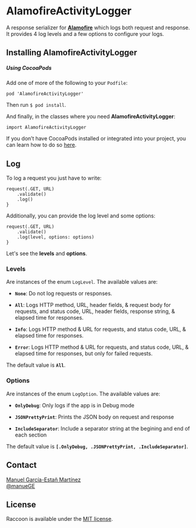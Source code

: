 # AlamofireActivityLogger

A response serializer for [**Alamofire**](https://github.com/Alamofire/Alamofire) which logs both request and response. It provides 4 log levels and a few options to configure your logs.

## Installing AlamofireActivityLogger

##### Using CocoaPods

Add one of more of the following to your `Podfile`:

````
pod 'AlamofireActivityLogger'
````

Then run `$ pod install`.

And finally, in the classes where you need **AlamofireActivityLogger**: 

````
import AlamofireActivityLogger
````

If you don’t have CocoaPods installed or integrated into your project, you can learn how to do so [here](http://cocoapods.org).

## Log

To log a request you just have to write:

````
request(.GET, URL)
    .validate()
    .log()
}
````

Additionally, you can provide the log level and some options:

````
request(.GET, URL)
    .validate()
    .log(level, options: options)
}
````

Let's see the **levels** and **options**.

### Levels

Are instances of the enum `LogLevel`. The available values are:

 * **`None`**: Do not log requests or responses.
 
 * **`All`**: Logs HTTP method, URL, header fields, & request body for requests, and status code, URL, header fields, response string, & elapsed time for responses.
 
 * **`Info`**: Logs HTTP method & URL for requests, and status code, URL, & elapsed time for responses.
 
 * **`Error`**: Logs HTTP method & URL for requests, and status code, URL, & elapsed time for responses, but only for failed requests.
 
 The default value is **`All`**.

### Options

Are instances of the enum `LogOption`. The available values are:

* **`OnlyDebug`**: Only logs if the app is in Debug mode
 
* **`JSONPrettyPrint`**: Prints the JSON body on request and response 
 
* **`IncludeSeparator`**: Include a separator string at the begining and end of each section

 The default value is **`[.OnlyDebug, .JSONPrettyPrint, .IncludeSeparator]`**.

## Contact

[Manuel García-Estañ Martínez](http://github.com/ManueGE)  
[@manueGE](https://twitter.com/ManueGE)

## License

Raccoon is available under the [MIT license](LICENSE.md).